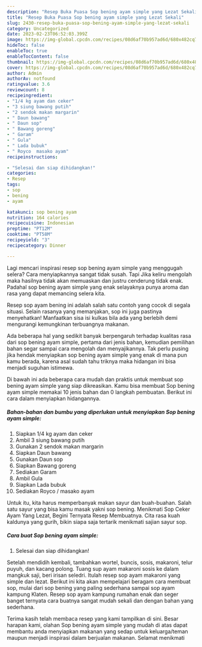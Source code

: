 ```yaml
---
description: "Resep Buka Puasa Sop bening ayam simple yang Lezat Sekali"
title: "Resep Buka Puasa Sop bening ayam simple yang Lezat Sekali"
slug: 2430-resep-buka-puasa-sop-bening-ayam-simple-yang-lezat-sekali
category: Uncategorized
date: 2023-02-23T06:52:03.399Z
image: https://img-global.cpcdn.com/recipes/08d6af70b957ad6d/680x482cq70/sop-bening-ayam-simple-foto-resep-utama.jpg
hideToc: false
enableToc: true
enableTocContent: false
thumbnail: https://img-global.cpcdn.com/recipes/08d6af70b957ad6d/680x482cq70/sop-bening-ayam-simple-foto-resep-utama.jpg
cover: https://img-global.cpcdn.com/recipes/08d6af70b957ad6d/680x482cq70/sop-bening-ayam-simple-foto-resep-utama.jpg
author: Admin
authorAv: notfound
ratingvalue: 3.6
reviewcount: 8
recipeingredient:
- "1/4 kg ayam dan ceker"
- "3 siung bawang putih"
- "2 sendok makan margarin"
- " Daun bawang"
- " Daun sop"
- " Bawang goreng"
- " Garam"
- " Gula"
- " Lada bubuk"
- " Royco  masako ayam"
recipeinstructions:

- "Selesai dan siap dihidangkan!"
categories:
- Resep
tags:
- sop
- bening
- ayam

katakunci: sop bening ayam 
nutrition: 164 calories
recipecuisine: Indonesian
preptime: "PT12M"
cooktime: "PT58M"
recipeyield: "3"
recipecategory: Dinner

---
```



Lagi mencari inspirasi resep sop bening ayam simple yang menggugah selera? Cara menyiapkannya sangat tidak susah. Tapi Jika keliru mengolah maka hasilnya tidak akan memuaskan dan justru cenderung tidak enak. Padahal sop bening ayam simple yang enak selayaknya punya aroma dan rasa yang dapat memancing selera kita.


Resep sop ayam bening ini adalah salah satu contoh yang cocok di segala situasi. Selain rasanya yang memanjakan, sop ini juga pastinya menyehatkan! Manfaatkan sisa isi kulkas bila ada yang berlebih demi mengurangi kemungkinan terbuangnya makanan.

Ada beberapa hal yang sedikit banyak berpengaruh terhadap kualitas rasa dari sop bening ayam simple, pertama dari jenis bahan, kemudian pemilihan bahan segar sampai cara mengolah dan menyajikannya. Tak perlu pusing jika hendak menyiapkan sop bening ayam simple yang enak di mana pun kamu berada, karena asal sudah tahu triknya maka hidangan ini bisa menjadi suguhan istimewa.


Di bawah ini ada beberapa cara mudah dan praktis untuk membuat sop bening ayam simple yang siap dikreasikan. Kamu bisa membuat Sop bening ayam simple memakai 10 jenis bahan dan 0 langkah pembuatan. Berikut ini cara dalam menyiapkan hidangannya.

<!--inarticleads1-->

##### Bahan-bahan dan bumbu yang diperlukan untuk menyiapkan Sop bening ayam simple:

1. Siapkan 1/4 kg ayam dan ceker
1. Ambil 3 siung bawang putih
1. Gunakan 2 sendok makan margarin
1. Siapkan  Daun bawang
1. Gunakan  Daun sop
1. Siapkan  Bawang goreng
1. Sediakan  Garam
1. Ambil  Gula
1. Siapkan  Lada bubuk
1. Sediakan  Royco / masako ayam


Untuk itu, kita harus memperbanyak makan sayur dan buah-buahan. Salah satu sayur yang bisa kamu masak yakni sop bening. Menikmati Sop Ceker Ayam Yang Lezat, Begini Ternyata Resep Membuatnya. Cita rasa kuah kaldunya yang gurih, bikin siapa saja tertarik menikmati sajian sayur sop. 

<!--inarticleads2-->

##### Cara buat Sop bening ayam simple:


1. Selesai dan siap dihidangkan!

Setelah mendidih kembali, tambahkan wortel, buncis, sosis, makaroni, telur puyuh, dan kacang polong. Tuang sup ayam makaroni sosis ke dalam mangkuk saji, beri irisan seledri. Itulah resep sop ayam makaroni yang simple dan lezat. Berikut ini kita akan mempelajari beragam cara membuat sop, mulai dari sop bening yang paling sederhana sampai sop ayam kampung Klaten. Resep sop ayam kampung rumahan enak dan seger banget ternyata cara buatnya sangat mudah sekali dan dengan bahan yang sederhana. 

Terima kasih telah membaca resep yang kami tampilkan di sini. Besar harapan kami, olahan Sop bening ayam simple yang mudah di atas dapat membantu anda menyiapkan makanan yang sedap untuk keluarga/teman maupun menjadi inspirasi dalam berjualan makanan. Selamat menikmati
